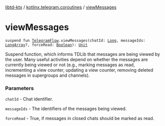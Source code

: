 [libtd-ktx](../index.md) / [kotlinx.telegram.coroutines](index.md) / [viewMessages](./view-messages.md)

# viewMessages

`suspend fun `[`TelegramFlow`](../kotlinx.telegram.core/-telegram-flow/index.md)`.viewMessages(chatId: `[`Long`](https://kotlinlang.org/api/latest/jvm/stdlib/kotlin/-long/index.html)`, messageIds: `[`LongArray`](https://kotlinlang.org/api/latest/jvm/stdlib/kotlin/-long-array/index.html)`?, forceRead: `[`Boolean`](https://kotlinlang.org/api/latest/jvm/stdlib/kotlin/-boolean/index.html)`): `[`Unit`](https://kotlinlang.org/api/latest/jvm/stdlib/kotlin/-unit/index.html)

Suspend function, which informs TDLib that messages are being viewed by the user. Many useful
activities depend on whether the messages are currently being viewed or not (e.g., marking messages
as read, incrementing a view counter, updating a view counter, removing deleted messages in
supergroups and channels).

### Parameters

`chatId` - Chat identifier.

`messageIds` - The identifiers of the messages being viewed.

`forceRead` - True, if messages in closed chats should be marked as read.
